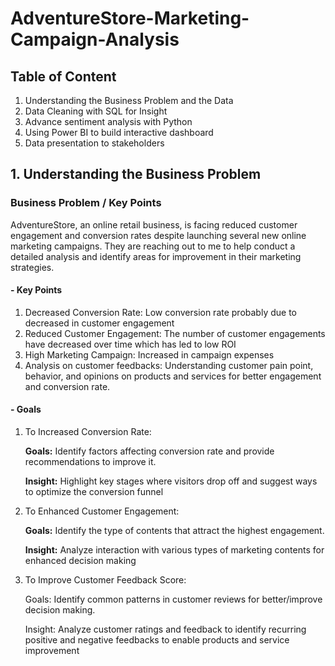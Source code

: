 # AdventureStore-Marketing-Campaign-Analysis

## Table of Content

 1. Understanding the Business Problem and the Data
 2. Data Cleaning with SQL for Insight
 3. Advance sentiment analysis with Python
 4. Using Power BI to build interactive dashboard
 5. Data presentation to stakeholders


## 1. Understanding the Business Problem

### Business Problem / Key Points

AdventureStore, an online retail business, is facing reduced customer 
engagement and conversion rates despite launching several new online 
marketing campaigns. They are reaching out to me to help conduct a 
detailed analysis and identify areas for improvement in their marketing 
strategies.

#### - Key Points
1. Decreased Conversion Rate: Low conversion rate probably due to decreased in customer engagement
2. Reduced Customer Engagement: The number of customer engagements have decreased over time which has led to low ROI
3. High Marketing Campaign: Increased in campaign expenses
4. Analysis on customer feedbacks: Understanding customer pain point, behavior, and opinions on products and services for better engagement and conversion rate.


#### - Goals

1. To Increased Conversion Rate:

   **Goals:** Identify factors affecting conversion rate and provide recommendations 
          to improve it.
   
   **Insight:** Highlight key stages where visitors drop off and suggest ways 
          to optimize the conversion funnel

3. To Enhanced Customer Engagement:

   **Goals:** Identify the type of contents that attract the highest engagement.
   
   **Insight:** Analyze interaction with various types of marketing contents for 
          enhanced decision making

5. To Improve Customer Feedback Score:

   Goals: Identify common patterns in customer reviews for better/improve 
          decision making.
   
   Insight: Analyze customer ratings and feedback to identify recurring 
          positive and negative feedbacks to enable products and service improvement










